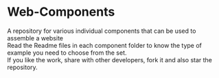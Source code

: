 # Web-Components
A repository for various individual components that can be used to assemble a website  
Read the Readme files in each component folder to know the type of example you need to choose from the set.   
If you like the work, share with other developers, fork it and also star the repository.   
